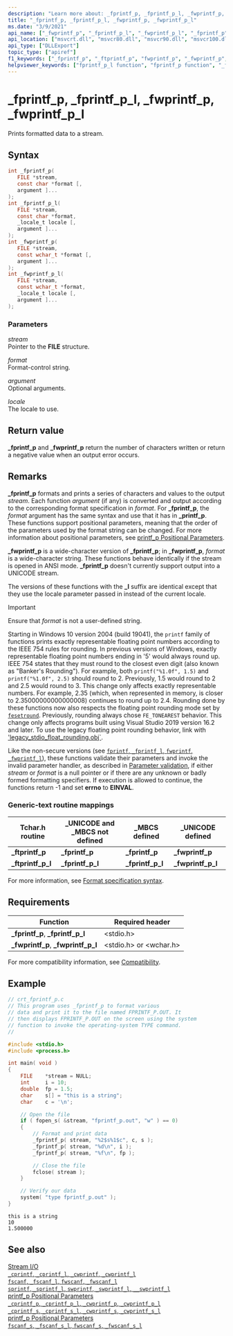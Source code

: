 ```yaml
---
description: "Learn more about: _fprintf_p, _fprintf_p_l, _fwprintf_p, _fwprintf_p_l"
title: "_fprintf_p, _fprintf_p_l, _fwprintf_p, _fwprintf_p_l"
ms.date: "3/9/2021"
api_name: ["_fwprintf_p", "_fprintf_p_l", "_fwprintf_p_l", "_fprintf_p"]
api_location: ["msvcrt.dll", "msvcr80.dll", "msvcr90.dll", "msvcr100.dll", "msvcr100_clr0400.dll", "msvcr110.dll", "msvcr110_clr0400.dll", "msvcr120.dll", "msvcr120_clr0400.dll", "ucrtbase.dll"]
api_type: ["DLLExport"]
topic_type: ["apiref"]
f1_keywords: ["_fprintf_p", "_ftprintf_p", "fwprintf_p", "_fwprintf_p", "fprintf_p", "ftprintf_p"]
helpviewer_keywords: ["fprintf_p_l function", "fprintf_p function", "_fprintf_p_l function", "_fprintf_p function", "_ftprintf_p_l function", "streams, printing formatted data to", "_fwprintf_p function", "fwprintf_p function", "_ftprintf_p function", "_fwprintf_p_l function", "ftprintf_p function", "printing [C++], formatted data to streams", "ftprintf_p_l function", "fwprintf_p_l function"]
---
```

# _fprintf_p, _fprintf_p_l, _fwprintf_p, _fwprintf_p_l

Prints formatted data to a stream.

## Syntax

```C
int _fprintf_p(
   FILE *stream,
   const char *format [,
   argument ]...
);
int _fprintf_p_l(
   FILE *stream,
   const char *format,
   _locale_t locale [,
   argument ]...
);
int _fwprintf_p(
   FILE *stream,
   const wchar_t *format [,
   argument ]...
);
int _fwprintf_p_l(
   FILE *stream,
   const wchar_t *format,
   _locale_t locale [,
   argument ]...
);
```

### Parameters

*stream*<br/>
Pointer to the **FILE** structure.

*format*<br/>
Format-control string.

*argument*<br/>
Optional arguments.

*locale*<br/>
The locale to use.

## Return value

**_fprintf_p** and **_fwprintf_p** return the number of characters written or return a negative value when an output error occurs.

## Remarks

**_fprintf_p** formats and prints a series of characters and values to the output *stream*. Each function *argument* (if any) is converted and output according to the corresponding format specification in *format*. For **_fprintf_p**, the *format* argument has the same syntax and use that it has in **_printf_p**. These functions support positional parameters, meaning that the order of the parameters used by the format string can be changed. For more information about positional parameters, see [printf_p Positional Parameters](../printf-p-positional-parameters.md).

**_fwprintf_p** is a wide-character version of **_fprintf_p**; in **_fwprintf_p**, *format* is a wide-character string. These functions behave identically if the stream is opened in ANSI mode. **_fprintf_p** doesn't currently support output into a UNICODE stream.

The versions of these functions with the **_l** suffix are identical except that they use the locale parameter passed in instead of the current locale.

> [!IMPORTANT]
> Ensure that *format* is not a user-defined string.
>
>
> Starting in Windows 10 version 2004 (build 19041), the `printf` family of functions prints exactly representable floating point numbers according to the IEEE 754 rules for rounding. In previous versions of Windows, exactly representable floating point numbers ending in '5' would always round up. IEEE 754 states that they must round to the closest even digit (also known as "Banker's Rounding"). For example, both `printf("%1.0f", 1.5)` and `printf("%1.0f", 2.5)` should round to 2. Previously, 1.5 would round to 2 and 2.5 would round to 3. This change only affects exactly representable numbers. For example, 2.35 (which, when represented in memory, is closer to 2.35000000000000008) continues to round up to 2.4. Rounding done by these functions now also respects the floating point rounding mode set by [`fesetround`](fegetround-fesetround2.md). Previously, rounding always chose `FE_TONEAREST` behavior. This change only affects programs built using Visual Studio 2019 version 16.2 and later. To use the legacy floating point rounding behavior, link with ['legacy_stdio_float_rounding.obj`](../link-options.md).

Like the non-secure versions (see [`fprintf`, `_fprintf_l`, `fwprintf`, `_fwprintf_l`](fprintf-fprintf-l-fwprintf-fwprintf-l.md)), these functions validate their parameters and invoke the invalid parameter handler, as described in [Parameter validation](../parameter-validation.md), if either *stream* or *format* is a null pointer or if there are any unknown or badly formed formatting specifiers. If execution is allowed to continue, the functions return -1 and set **errno** to **EINVAL**.

### Generic-text routine mappings

|Tchar.h routine|_UNICODE and _MBCS not defined|_MBCS defined|_UNICODE defined|
|---------------------|--------------------------------------|--------------------|-----------------------|
|**_ftprintf_p**|**_fprintf_p**|**_fprintf_p**|**_fwprintf_p**|
|**_ftprintf_p_l**|**_fprintf_p_l**|**_fprintf_p_l**|**_fwprintf_p_l**|

For more information, see [Format specification syntax](../format-specification-syntax-printf-and-wprintf-functions.md).

## Requirements

|Function|Required header|
|--------------|---------------------|
|**_fprintf_p**, **_fprintf_p_l**|\<stdio.h>|
|**_fwprintf_p**, **_fwprintf_p_l**|\<stdio.h> or \<wchar.h>|

For more compatibility information, see [Compatibility](../compatibility.md).

## Example

```C
// crt_fprintf_p.c
// This program uses _fprintf_p to format various
// data and print it to the file named FPRINTF_P.OUT. It
// then displays FPRINTF_P.OUT on the screen using the system
// function to invoke the operating-system TYPE command.
//

#include <stdio.h>
#include <process.h>

int main( void )
{
    FILE    *stream = NULL;
    int     i = 10;
    double  fp = 1.5;
    char    s[] = "this is a string";
    char    c = '\n';

    // Open the file
    if ( fopen_s( &stream, "fprintf_p.out", "w" ) == 0)
    {
        // Format and print data
        _fprintf_p( stream, "%2$s%1$c", c, s );
        _fprintf_p( stream, "%d\n", i );
        _fprintf_p( stream, "%f\n", fp );

        // Close the file
        fclose( stream );
    }

    // Verify our data
    system( "type fprintf_p.out" );
}
```

```Output
this is a string
10
1.500000
```

## See also

[Stream I/O](../stream-i-o.md)\
[`_cprintf`, `_cprintf_l`, `_cwprintf`, `_cwprintf_l`](cprintf-cprintf-l-cwprintf-cwprintf-l.md)\
[`fscanf`, `_fscanf_l`, `fwscanf`, `_fwscanf_l`](fscanf-fscanf-l-fwscanf-fwscanf-l.md)\
[`sprintf`, `_sprintf_l`, `swprintf`, `_swprintf_l`, `__swprintf_l`](sprintf-sprintf-l-swprintf-swprintf-l-swprintf-l.md)\
[printf_p Positional Parameters](../printf-p-positional-parameters.md)\
[`_cprintf_p`, `_cprintf_p_l`, `_cwprintf_p`, `_cwprintf_p_l`](cprintf-p-cprintf-p-l-cwprintf-p-cwprintf-p-l.md)\
[`_cprintf_s`, `_cprintf_s_l`, `_cwprintf_s`, `_cwprintf_s_l`](cprintf-s-cprintf-s-l-cwprintf-s-cwprintf-s-l.md)\
[printf_p Positional Parameters](../printf-p-positional-parameters.md)\
[`fscanf_s`, `_fscanf_s_l`, `fwscanf_s`, `_fwscanf_s_l`](fscanf-s-fscanf-s-l-fwscanf-s-fwscanf-s-l.md)
